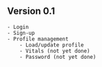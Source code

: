 ## Version 0.1

    - Login
    - Sign-up
    - Profile management
        - Load/update profile 
        - Vitals (not yet done)
        - Password (not yet done)
